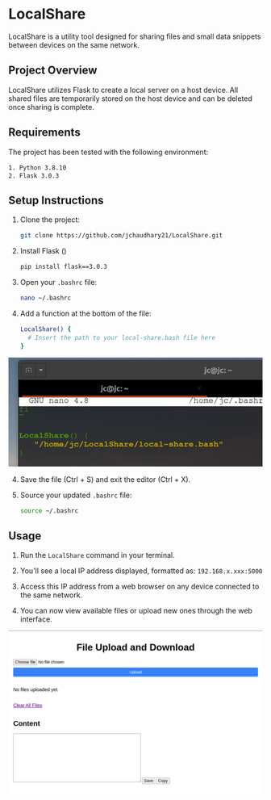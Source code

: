 # LocalShare

LocalShare is a utility tool designed for sharing files and small data snippets between devices on the same network.

## Project Overview

LocalShare utilizes Flask to create a local server on a host device. All shared files are temporarily stored on the host device and can be deleted once sharing is complete.

## Requirements
The project has been tested with the following environment:

    1. Python 3.8.10
    2. Flask 3.0.3

## Setup Instructions

1. Clone the project:
   ```bash
   git clone https://github.com/jchaudhary21/LocalShare.git
   ```

2. Install Flask ()
    ```bash
    pip install flask==3.0.3
    ```

3. Open your `.bashrc` file:
   ```bash
   nano ~/.bashrc
   ```

4. Add a function at the bottom of the file:
   ```bash
   LocalShare() {
     # Insert the path to your local-share.bash file here
   }
   ```
![bashrc ss](/assets/bashrc_ss.png)

4. Save the file (Ctrl + S) and exit the editor (Ctrl + X).

5. Source your updated `.bashrc` file:
   ```bash
   source ~/.bashrc
   ```

## Usage

1. Run the `LocalShare` command in your terminal.

2. You'll see a local IP address displayed, formatted as: `192.168.x.xxx:5000`

3. Access this IP address from a web browser on any device connected to the same network.

4. You can now view available files or upload new ones through the web interface.

![bashrc ss](/assets/LocalShare_ss.png)


